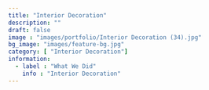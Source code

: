 ```yaml
---
title: "Interior Decoration"
description: ""
draft: false
image : "images/portfolio/Interior Decoration (34).jpg"
bg_image: "images/feature-bg.jpg"
category: [ "Interior Decoration"]
information:
  - label : "What We Did"
    info : "Interior Decoration"
---
```



